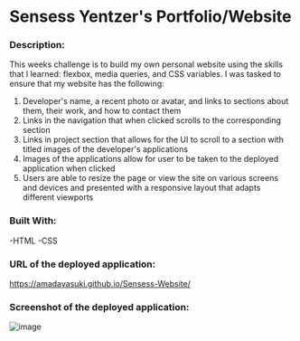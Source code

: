 # Sensess Yentzer's Portfolio/Website

### Description:
This weeks challenge is to build my own personal website using the skills that I learned: flexbox, media queries, and CSS variables. I was tasked to ensure that my website has the following: 
1. Developer's name, a recent photo or avatar, and links to sections about them, their work, and how to contact them
2. Links in the navigation that when clicked scrolls to the corresponding section
3. Links in project section that allows for the UI to scroll to a section with titled images of the developer's applications
4. Images of the applications allow for user to be taken to the deployed application when clicked
5. Users are able to resize the page or view the site on various screens and devices and presented with a responsive layout that adapts different viewports

### Built With:
-HTML
-CSS

### URL of the deployed application:
https://amadayasuki.github.io/Sensess-Website/

### Screenshot of the deployed application:

![image](https://user-images.githubusercontent.com/96795462/157112551-19e1a5ba-93c4-4823-ba4b-71b72e0a3772.png)
